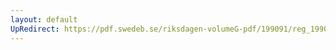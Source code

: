 ```yaml
---
layout: default
UpRedirect: https://pdf.swedeb.se/riksdagen-volumeG-pdf/199091/reg_199091/reg_199091_0879.pdf
---
```

